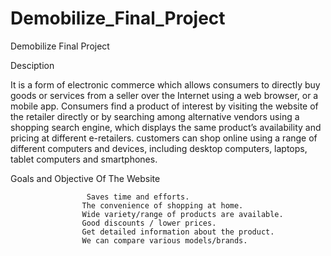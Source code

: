 # Demobilize_Final_Project
Demobilize Final Project

 Desciption
 
 It is a form of electronic commerce which allows consumers
to directly buy goods or services from a seller over the
Internet using a web browser, or a mobile app. Consumers find a
 product of interest by visiting the website of the retailer
directly or by searching among alternative vendors using a
shopping search engine, which displays the same product’s
availability and pricing at different e-retailers. customers can
shop online using a range of different computers and devices,
including desktop computers, laptops, tablet computers and
smartphones.







Goals and Objective Of The  Website

                     Saves time and efforts.
                    The convenience of shopping at home.
                    Wide variety/range of products are available.
                    Good discounts / lower prices.
                    Get detailed information about the product.
                    We can compare various models/brands.

